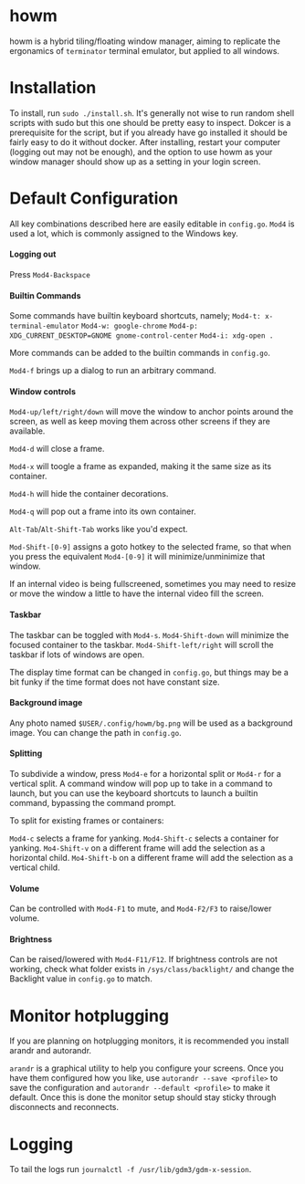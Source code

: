 # howm

howm is a hybrid tiling/floating window manager, aiming to replicate the ergonamics of `terminator` terminal emulator, but applied to all windows.

# Installation
To install, run `sudo ./install.sh`. It's generally not wise to run random shell scripts with sudo but this one should be pretty easy to inspect. Dokcer is a prerequisite for the script, but if you already have go installed it should be fairly easy to do it without docker. After installing, restart your computer (logging out may not be enough), and the option to use howm as your window manager should show up as a setting in your login screen.

# Default Configuration
All key combinations described here are easily editable in `config.go`. `Mod4` is used a lot, which is commonly assigned to the Windows key.

#### Logging out
Press `Mod4-Backspace`

#### Builtin Commands
Some commands have builtin keyboard shortcuts, namely;
`Mod4-t: x-terminal-emulator`
`Mod4-w: google-chrome`
`Mod4-p: XDG_CURRENT_DESKTOP=GNOME gnome-control-center`
`Mod4-i: xdg-open .`

More commands can be added to the builtin commands in `config.go`.

`Mod4-f` brings up a dialog to run an arbitrary command.

#### Window controls
`Mod4-up/left/right/down` will move the window to anchor points around the screen, as well as keep moving them across other screens if they are available.

`Mod4-d` will close a frame.

`Mod4-x` will toogle a frame as expanded, making it the same size as its container.

`Mod4-h` will hide the container decorations.

`Mod4-q` will pop out a frame into its own container.

`Alt-Tab`/`Alt-Shift-Tab` works like you'd expect.

`Mod-Shift-[0-9]` assigns a goto hotkey to the selected frame, so that when you press the equivalent `Mod4-[0-9]` it will minimize/unminimize that window.

If an internal video is being fullscreened, sometimes you may need to resize or move the window a little to have the internal video fill the screen.

#### Taskbar
The taskbar can be toggled with `Mod4-s`. `Mod4-Shift-down` will minimize the focused container to the taskbar. `Mod4-Shift-left/right` will scroll the taskbar if lots of windows are open.

The display time format can be changed in `config.go`, but things may be a bit funky if the time format does not have constant size.

#### Background image
Any photo named `$USER/.config/howm/bg.png` will be used as a background image. You can change the path in `config.go`.

#### Splitting
To subdivide a window, press `Mod4-e` for a horizontal split or `Mod4-r` for a vertical split. A command window will pop up to take in a command to launch, but you can use the keyboard shortcuts to launch a builtin command, bypassing the command prompt.

To split for existing frames or containers:

`Mod4-c` selects a frame for yanking.
`Mod4-Shift-c` selects a container for yanking.
`Mo4-Shift-v` on a different frame will add the selection as a horizontal child.
`Mo4-Shift-b` on a different frame will add the selection as a vertical child.

#### Volume
Can be controlled with `Mod4-F1` to mute, and `Mod4-F2/F3` to raise/lower volume.

#### Brightness
Can be raised/lowered with `Mod4-F11/F12`. If brightness controls are not working, check what folder exists in `/sys/class/backlight/` and change the Backlight value in `config.go` to match.

# Monitor hotplugging
If you are planning on hotplugging monitors, it is recommended you install arandr and autorandr.

`arandr` is a graphical utility to help you configure your screens. Once you have them configured how you like, use `autorandr --save <profile>` to save the configuration and `autorandr --default <profile>` to make it default. Once this is done the monitor setup should stay sticky through disconnects and reconnects.

# Logging
To tail the logs run `journalctl -f /usr/lib/gdm3/gdm-x-session`.
